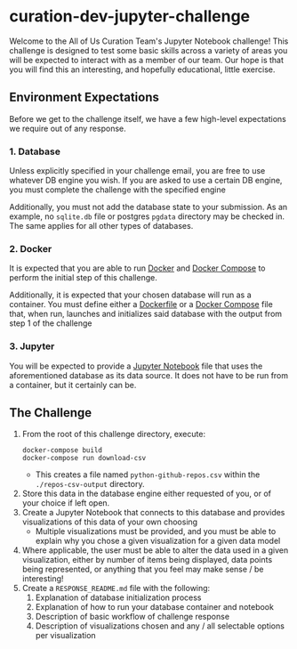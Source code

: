 # curation-dev-jupyter-challenge
Welcome to the All of Us Curation Team's Jupyter Notebook challenge!  This challenge is designed to test some basic
skills across a variety of areas you will be expected to interact with as a member of our team.  Our hope is that you
will find this an interesting, and hopefully educational, little exercise.

## Environment Expectations
Before we get to the challenge itself, we have a few high-level expectations we require out of any response.

### 1. Database
Unless explicitly specified in your challenge email, you are free to use whatever DB engine you wish.  If you are asked
to use a certain DB engine, you must complete the challenge with the specified engine

Additionally, you must not add the database state to your submission.  As an example, no `sqlite.db` file or postgres
`pgdata` directory may be checked in.  The same applies for all other types of databases.

### 2. Docker
It is expected that you are able to run [Docker](https://docs.docker.com/get-docker/) and
[Docker Compose](https://docs.docker.com/compose/install/) to perform the initial step of this challenge.

Additionally, it is expected that your chosen database will run as a container.  You must define either a 
[Dockerfile](https://docs.docker.com/engine/reference/builder/) or a
[Docker Compose](https://docs.docker.com/compose/compose-file/compose-file-v3/) file that, when run, launches and
initializes said database with the output from step 1 of the challenge

### 3. Jupyter
You will be expected to provide a [Jupyter Notebook](https://jupyter.org/) file that uses the aforementioned database
as its data source.  It does not have to be run from a container, but it certainly can be.

## The Challenge
1. From the root of this challenge directory, execute:
    ```shell
    docker-compose build
    docker-compose run download-csv
    ```
   * This creates a file named `python-github-repos.csv` within the `./repos-csv-output` directory.
2. Store this data in the database engine either requested of you, or of your choice if left open.
3. Create a Jupyter Notebook that connects to this database and provides visualizations of this data of your own 
choosing
   * Multiple visualizations must be provided, and you must be able to explain why you chose a given visualization for
a given data model 
4. Where applicable, the user must be able to alter the data used in a given visualization, either by number of items
being displayed, data points being represented, or anything that you feel may make sense / be interesting!
1. Create a `RESPONSE_README.md` file with the following:
   1. Explanation of database initialization process
   2. Explanation of how to run your database container and notebook
   3. Description of basic workflow of challenge response
   4. Description of visualizations chosen and any / all selectable options per visualization
